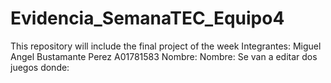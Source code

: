 # Evidencia_SemanaTEC_Equipo4
This repository will include the final project of the week
Integrantes: 
Miguel Angel Bustamante Perez A01781583
Nombre: 
Nombre: 
Se van a editar dos juegos donde: 
